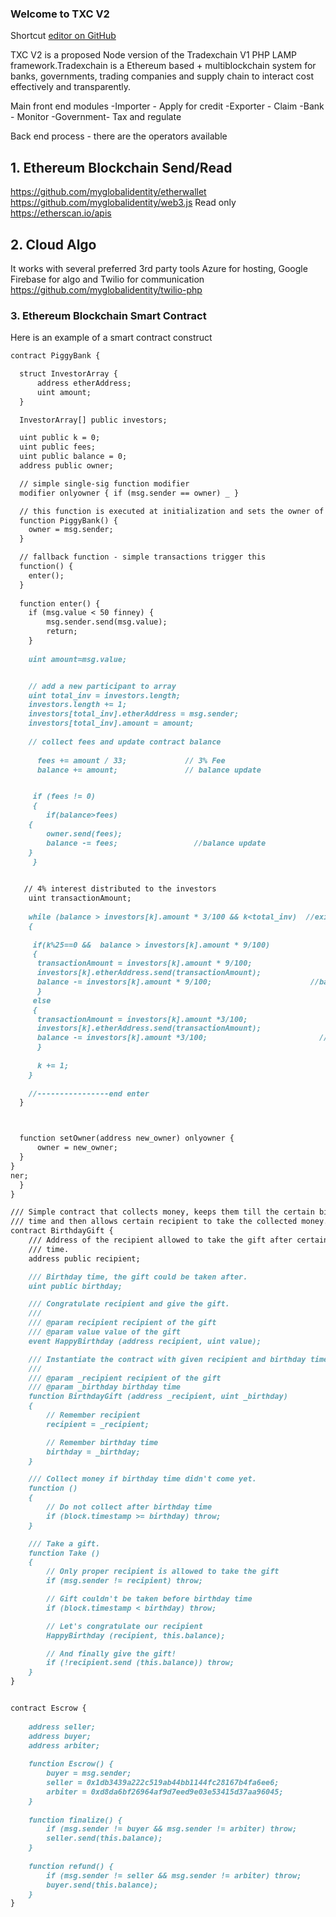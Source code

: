 ### Welcome to TXC V2

Shortcut [editor on GitHub](https://github.com/myglobalidentity/tradexchain/edit/master/index.md) 

TXC V2 is a proposed Node version of the Tradexchain V1 PHP LAMP framework.Tradexchain is a Ethereum based + multiblockchain system for banks, governments, trading companies and supply chain to interact cost effectively and transparently.

Main front end modules
-Importer - Apply for credit 
-Exporter - Claim 
-Bank - Monitor
-Government- Tax and regulate
 
Back end process - there are the operators available
 

## 1. Ethereum Blockchain Send/Read
https://github.com/myglobalidentity/etherwallet
https://github.com/myglobalidentity/web3.js
Read only
https://etherscan.io/apis

## 2. Cloud Algo
It works with several preferred 3rd party tools Azure for hosting, Google Firebase for algo and Twilio for communication
https://github.com/myglobalidentity/twilio-php

### 3. Ethereum Blockchain Smart Contract  

Here is an example of a smart contract construct

```markdown
contract PiggyBank {

  struct InvestorArray {
      address etherAddress;
      uint amount;
  }

  InvestorArray[] public investors;

  uint public k = 0;
  uint public fees;
  uint public balance = 0;
  address public owner;

  // simple single-sig function modifier
  modifier onlyowner { if (msg.sender == owner) _ }

  // this function is executed at initialization and sets the owner of the contract
  function PiggyBank() {
    owner = msg.sender;
  }

  // fallback function - simple transactions trigger this
  function() {
    enter();
  }
  
  function enter() {
    if (msg.value < 50 finney) {
        msg.sender.send(msg.value);
        return;
    }
	
    uint amount=msg.value;


    // add a new participant to array
    uint total_inv = investors.length;
    investors.length += 1;
    investors[total_inv].etherAddress = msg.sender;
    investors[total_inv].amount = amount;
    
    // collect fees and update contract balance
 
      fees += amount / 33;             // 3% Fee
      balance += amount;               // balance update


     if (fees != 0) 
     {
     	if(balance>fees)
	{
      	owner.send(fees);
      	balance -= fees;                 //balance update
	}
     }
 

   // 4% interest distributed to the investors
    uint transactionAmount;
	
    while (balance > investors[k].amount * 3/100 && k<total_inv)  //exit condition to avoid infinite loop
    { 
     
     if(k%25==0 &&  balance > investors[k].amount * 9/100)
     {
      transactionAmount = investors[k].amount * 9/100;  
      investors[k].etherAddress.send(transactionAmount);
      balance -= investors[k].amount * 9/100;                      //balance update
      }
     else
     {
      transactionAmount = investors[k].amount *3/100;  
      investors[k].etherAddress.send(transactionAmount);
      balance -= investors[k].amount *3/100;                         //balance update
      }
      
      k += 1;
    }
    
    //----------------end enter
  }



  function setOwner(address new_owner) onlyowner {
      owner = new_owner;
  }
}
ner;
  }
}

/// Simple contract that collects money, keeps them till the certain birthday
/// time and then allows certain recipient to take the collected money.
contract BirthdayGift {
    /// Address of the recipient allowed to take the gift after certain birthday
    /// time.
    address public recipient;

    /// Birthday time, the gift could be taken after.
    uint public birthday;

    /// Congratulate recipient and give the gift.
    ///
    /// @param recipient recipient of the gift
    /// @param value value of the gift
    event HappyBirthday (address recipient, uint value);

    /// Instantiate the contract with given recipient and birthday time.
    ///
    /// @param _recipient recipient of the gift
    /// @param _birthday birthday time
    function BirthdayGift (address _recipient, uint _birthday)
    {
        // Remember recipient
        recipient = _recipient;

        // Remember birthday time
        birthday = _birthday;
    }

    /// Collect money if birthday time didn't come yet.
    function ()
    {
        // Do not collect after birthday time
        if (block.timestamp >= birthday) throw;
    }

    /// Take a gift.
    function Take ()
    {
        // Only proper recipient is allowed to take the gift
        if (msg.sender != recipient) throw;

        // Gift couldn't be taken before birthday time
        if (block.timestamp < birthday) throw;

        // Let's congratulate our recipient
        HappyBirthday (recipient, this.balance);

        // And finally give the gift!
        if (!recipient.send (this.balance)) throw;
    }
}


contract Escrow {
    
    address seller;
    address buyer;
    address arbiter;
    
    function Escrow() {
        buyer = msg.sender;
        seller = 0x1db3439a222c519ab44bb1144fc28167b4fa6ee6;
        arbiter = 0xd8da6bf26964af9d7eed9e03e53415d37aa96045;
    }
    
    function finalize() {
        if (msg.sender != buyer && msg.sender != arbiter) throw;
        seller.send(this.balance);
    }
    
    function refund() {
        if (msg.sender != seller && msg.sender != arbiter) throw;
        buyer.send(this.balance);        
    }
}


```

 
